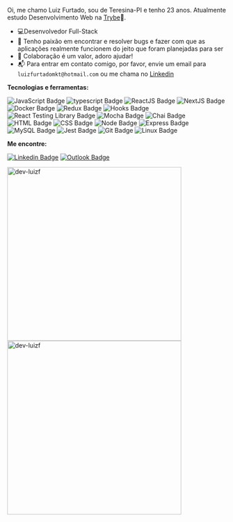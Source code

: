 Oi, me chamo Luiz Furtado, sou de Teresina-PI e tenho 23 anos. Atualmente estudo Desenvolvimento Web na [Trybe](https://www.betrybe.com/)🚀.

- 💻Desenvolvedor Full-Stack
- 🔎 Tenho paixão em encontrar e resolver bugs e fazer com que as aplicações realmente funcionem do jeito que foram planejadas para ser
- 💬 Colaboração é um valor, adoro ajudar!
- 📬 Para entrar em contato comigo, por favor, envie um email para `luizfurtadomkt@hotmail.com` ou me chama no [Linkedin](https://www.linkedin.com/in/luizfurtado/)

**Tecnologias e ferramentas:**

![JavaScript Badge](https://img.shields.io/badge/-JavaScript-yellow?style=flat-square&logo=JavaScript&logoColor=white)
![typescript Badge](https://img.shields.io/badge/Typescript-blue?style=flat-square&logo=typescript&logoColor=white)
![ReactJS Badge](https://img.shields.io/badge/-React-61DAFB?style=flat-square&logo=React&logoColor=black)
![NextJS Badge](https://img.shields.io/badge/Next.js-1e262c?style=flat-square&logo=nextdotjs&logoColor=white)
![Docker Badge](https://img.shields.io/badge/Docker-082135?style=flat-square&logo=Docker&logoColor=blue)
![Redux Badge](https://img.shields.io/badge/-Redux-764ABC?style=flat-square&logo=Redux&logoColor=white)
![Hooks Badge](https://img.shields.io/badge/-Hooks-61DAFB?style=flat-square&logo=React&logoColor=black)
![React Testing Library Badge](https://img.shields.io/badge/-RTL-61DAFB?style=flat-square&logo=react&logoColor=black)
![Mocha Badge](https://img.shields.io/badge/Mocha-8a6343?style=flat-square&logo=mocha&logoColor=white)
![Chai Badge](https://img.shields.io/badge/Chai-f7e9c8?style=flat-square&logo=mocha&logoColor=a84d45)
![HTML Badge](https://img.shields.io/badge/-HTML-E34F26?style=flat-square&logo=html5&logoColor=white)
![CSS Badge](https://img.shields.io/badge/-CSS-1572B6?style=flat-square&logo=css3&logoColor=white)
![Node Badge](https://img.shields.io/badge/-Node.js-339933?style=flat-square&logo=node.js&logoColor=white)
![Express Badge](https://img.shields.io/badge/-Express.js-green?style=flat-square&logo=Express&logoColor=black)
![MySQL Badge](https://img.shields.io/badge/-MySQL-4479A1?style=flat-square&logo=MySQL&logoColor=white)
![Jest Badge](https://img.shields.io/badge/-Jest-C21325?style=flat-square&logo=jest&logoColor=white)
![Git Badge](https://img.shields.io/badge/-Git-F05032?style=flat-square&logo=git&logoColor=white)
![Linux Badge](https://img.shields.io/badge/-Linux-FCC624?style=flat-square&logo=Linux&logoColor=black)

**Me encontre:**

[![Linkedin Badge](https://img.shields.io/badge/-LinkedIn-0077B5?style=flat-square&logo=Linkedin&logoColor=white&link=https://www.linkedin.com/in/luizfurtado/)](https://www.linkedin.com/in/luizfurtado/)
[![Outlook Badge](https://img.shields.io/badge/-Outlook-eeeeee?style=flat-square&logo=microsoftoutlook&logoColor=blue)](luizfurtadomkt@hotmail.com)

<div>
<a href="https://github.com/dev-luizf">
  <img align="center" width="400px" src="https://github-readme-stats.vercel.app/api?username=dev-luizf&show_icons=true&theme=dracula" alt="dev-luizf" />
</a>
<a href="https://github.com/dev-luizf">
  <img align="center" width="400px" src="https://github-readme-stats.vercel.app/api/top-langs/?username=dev-luizf&layout=compact&theme=dracula" alt="dev-luizf" />
</a>
</div>
